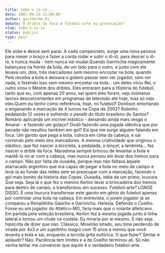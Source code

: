 ```yaml
---
title: Sobe o iô-iô...
date: 2007-09-23 21:00:00
author: guilherme.01
debate: O drible da foca é futebol-arte ou provocação?
slug: sobe-o-io-io
status: publish 
type: post
---
```


Ele sobe e desce sem parar. A cada campeonato, surge uma nova pessoa para mexer o braço e fazer a corda rodar e subir o iô-iô, para descer o iô-iô, e nunca muda - nem nunca vai mudar.Quando Garrincha magicamente balançava na frente da bola, de um lado para o outro, e junto com ele levava um, dois, três marcadores sem mesmo encostar na bola; quando Pelé recebia a bola e deixava o goleiro passar sem ver jogador, sem ver nada, e fazendo isso sem mesmo encostar na bola... um deles virou Rei, o outro virou o Mestre dos dribles. Eles entraram para a História do futebol, tanto que eu, com apenas 20 anos, sei quem eles foram, vejo inúmeros lances desconcertantes em programas de televisão até hoje, mas só vejo eles.Quem eu tenho como referência, hoje, no futebol? Denílson entortando e enganando a marcação de 4 turcos na Copa de 2002? Robinho pedalando 12 vezes e sofrendo o penalti do título brasileiro do Santos? Romário aplicando um incrível elástico - deixando ainda mais vesgo o Amaral - e fazendo um golaço? Dodô fazendo uma jogada idêntica que por pecado não resultou também em gol? Eis que me surge alguém falando em foca. Um garoto que pega a bola, coloca em cima da cabeça, e sai correndo pelo meio dos marcadores. A mesma criatividade que originou o elástico, que fez nascer a bicicleta, a pedalada, o lençol, a lambreta... fez nascer o drible da foca. Maradona sempre brincou de levantar a bola e mantê-la no ar com a cabeça, mas nunca pensou em levar dos treinos para o campo. Não por falta de ousadia, porque isso não faltava àquele atarracado argentino que era capaz de pegar a bola no meio de campo e levá-la ao fundo das redes sem se preocupar com a marcação, fazendo o gol mais bonito da história das Copas. Ousadia, idéia de um primo, loucura. Que seja. Seja lá o que fez o menino Kerlon levar a brincadeira dos treinos para dentro de campo, o transformou em sucesso. Futebol-arte? LONGE DISSO. É uma loucura transformar este garoto em gênio do futebol apenas por controlar uma bola na cabeça. Em entrevista, o jovem jogador já se comparou a Ronaldinho Gaúcho e Garrincha. Heresia. Defendo o Coelho. Fosse eu um jogador do Atlético-MG, faria mais que o volante atleticano. Em partida pela seleção brasileira, Kerlon fez a mesma jogada junto à linha lateral e tomou um chute na costela. Eu miraria por aí mesmo. E não seja hipócrita de dizer que não. Clássico, Mineirão lotado, seu time perdendo de virada por 4x3 e um sujeitinho magro com 15 anos a menos que você levanta a bola e sai, enquanto a torcida grita eufórica. O que fazer? Sentar e aplaudir? Não. Paciência tem limites e a do Coelho terminou ali. Só não venha tentar me convencer que aquilo é o verdadeiro futebol-arte.
